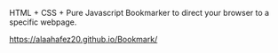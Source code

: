 HTML + CSS + Pure Javascript Bookmarker to direct your browser to a specific webpage.

https://alaahafez20.github.io/Bookmark/
